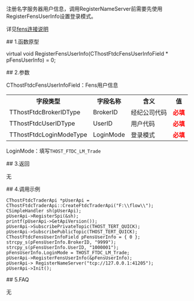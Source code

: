 <p>注册名字服务器用户信息，调用RegisterNameServer前需要先使用RegisterFensUserInfo设置登录模式。</p>
<p>详见<a href="../../../QTYWGZ/FENS/">fens连接说明</a></p>
<span class="anchor" id="d2339f62-ebd9-4d2c-be2c-ba61a67bfa76"></span>
## 1.函数原型
<p>virtual void RegisterFensUserInfo(CThostFtdcFensUserInfoField * pFensUserInfo) = 0;</p>
<span class="anchor" id="41e4af05-facb-4106-b9f8-5ee7abc90d30"></span>
## 2.参数
<p>CThostFtdcFensUserInfoField：Fens用户信息</p>
<table><tr><th style="TEXT-ALIGN: center;">字段类型</th><th style="TEXT-ALIGN: center;">字段名称</th><th style="TEXT-ALIGN: center;">含义</th><th style="TEXT-ALIGN: center;">值</th></tr><tr><td style="TEXT-ALIGN: left;">TThostFtdcBrokerIDType</td>
<td style="TEXT-ALIGN: left;">BrokerID</td>
<td style="TEXT-ALIGN: left;">经纪公司代码</td>
<td style="TEXT-ALIGN: left;"><strong><font color="#FF0000">必填</font></strong></td>
</tr>
<tr><td style="TEXT-ALIGN: left;">TThostFtdcUserIDType</td>
<td style="TEXT-ALIGN: left;">UserID</td>
<td style="TEXT-ALIGN: left;">用户代码</td>
<td style="TEXT-ALIGN: left;"><strong><font color="#FF0000">必填</font></strong></td>
</tr>
<tr><td style="TEXT-ALIGN: left;">TThostFtdcLoginModeType</td>
<td style="TEXT-ALIGN: left;">LoginMode</td>
<td style="TEXT-ALIGN: left;">登录模式</td>
<td style="TEXT-ALIGN: left;"><strong><font color="#FF0000">必填</font></strong></td>
</tr>
</table>
<p>LoginMode：填写<code>THOST_FTDC_LM_Trade</code></p>
<span class="anchor" id="b27955be-30d2-48db-b3fb-1683ef54c67c"></span>
## 3.返回
<p>无</p>
<span class="anchor" id="350db77c-16f7-45f7-a71c-47f939aa7e79"></span>
## 4.调用示例
<pre><code>CThostFtdcTraderApi *pUserApi = CThostFtdcTraderApi::CreateFtdcTraderApi("F:\\flow\\");
CSimpleHandler sh(pUserApi);
pUserApi-&gt;RegisterSpi(&amp;sh);
printf(pUserApi-&gt;GetApiVersion());
pUserApi-&gt;SubscribePrivateTopic(THOST_TERT_QUICK);
pUserApi-&gt;SubscribePublicTopic(THOST_TERT_QUICK);
CThostFtdcFensUserInfoField pFensUserInfo = { 0 };
strcpy_s(pFensUserInfo.BrokerID, "9999");
strcpy_s(pFensUserInfo.UserID, "1000001");
pFensUserInfo.LoginMode = THOST_FTDC_LM_Trade;
pUserApi-&gt;RegisterFensUserInfo(&amp;pFensUserInfo);
pUserApi-&gt; RegisterNameServer("tcp://127.0.0.1:41205");
pUserApi-&gt;Init();
</code></pre>
<span class="anchor" id="197eb76e-8a9f-414b-80cd-5d3f71973779"></span>
## 5.FAQ
<p>无</p>
